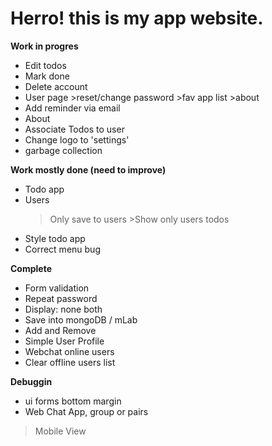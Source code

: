 
# Herro! this is my app website.


**Work in progres**
* Edit todos
* Mark done
* Delete account
* User page >reset/change password >fav app list >about
* Add reminder via email
* About
* Associate Todos to user
* Change logo to 'settings'
* garbage collection


**Work mostly done (need to improve)**
* Todo app 
* Users 
    >Only save to users 
        >Show only users todos 
* Style todo app
* Correct menu bug

**Complete**
* Form validation 
* Repeat password
* Display: none both
* Save into mongoDB / mLab 
* Add and Remove
* Simple User Profile
* Webchat online users
* Clear offline users list

**Debuggin**

* ui forms bottom margin
* Web Chat App, group or pairs

> Mobile View



